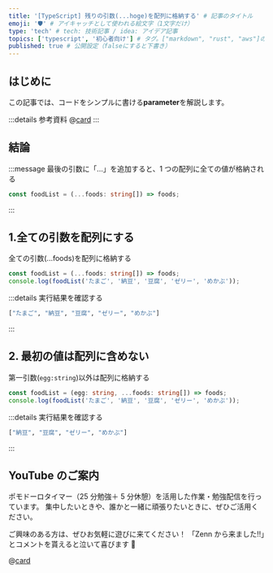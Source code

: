```yaml
---
title: '[TypeScript] 残りの引数(...hoge)を配列に格納する' # 記事のタイトル
emoji: '🛡' # アイキャッチとして使われる絵文字（1文字だけ）
type: 'tech' # tech: 技術記事 / idea: アイデア記事
topics: ['typescript', '初心者向け'] # タグ。["markdown", "rust", "aws"]のように指定する
published: true # 公開設定（falseにすると下書き）
---
```


## はじめに

この記事では、コードをシンプルに書ける**parameter**を解説します。

:::details 参考資料
@[card](https://www.oreilly.co.jp/books/9784814400362/)
:::

## 結論

:::message
最後の引数に「...」を追加すると、1 つの配列に全ての値が格納される

```ts
const foodList = (...foods: string[]) => foods;
```

:::

## 1.全ての引数を配列にする

全ての引数(...foods)を配列に格納する

```ts
const foodList = (...foods: string[]) => foods;
console.log(foodList('たまご', '納豆', '豆腐', 'ゼリー', 'めかぶ'));
```

:::details 実行結果を確認する

```bash
["たまご", "納豆", "豆腐", "ゼリー", "めかぶ"]
```

:::

## 2. 最初の値は配列に含めない

第一引数(`egg:string`)以外は配列に格納する

```ts
const foodList = (egg: string, ...foods: string[]) => foods;
console.log(foodList('たまご', '納豆', '豆腐', 'ゼリー', 'めかぶ'));
```

:::details 実行結果を確認する

```bash
["納豆", "豆腐", "ゼリー", "めかぶ"]
```

:::

## YouTube のご案内

ポモドーロタイマー（25 分勉強＋ 5 分休憩）を活用した作業・勉強配信を行っています。
集中したいときや、誰かと一緒に頑張りたいときに、ぜひご活用ください。

ご興味のある方は、ぜひお気軽に遊びに来てください！
「Zenn から来ました!!」とコメントを貰えると泣いて喜びます 🤣

@[card](https://www.youtube.com/@aew2sbee)

